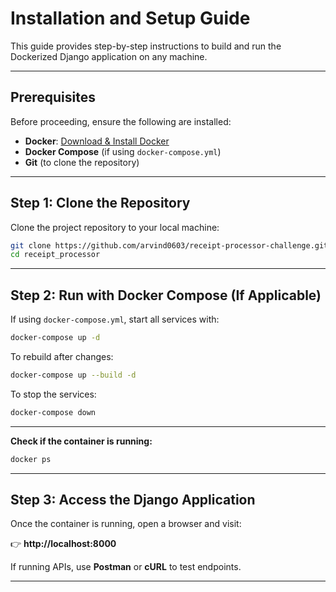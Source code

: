 # Installation and Setup Guide

This guide provides step-by-step instructions to build and run the Dockerized Django application on any machine.

---

## **Prerequisites**
Before proceeding, ensure the following are installed:

- **Docker**: [Download & Install Docker](https://www.docker.com/get-started)
- **Docker Compose** (if using `docker-compose.yml`)
- **Git** (to clone the repository)

---

## **Step 1: Clone the Repository**
Clone the project repository to your local machine:

```sh
git clone https://github.com/arvind0603/receipt-processor-challenge.git
cd receipt_processor
```

---

## **Step 2: Run with Docker Compose (If Applicable)**
If using `docker-compose.yml`, start all services with:

```sh
docker-compose up -d
```

To rebuild after changes:
```sh
docker-compose up --build -d
```

To stop the services:
```sh
docker-compose down
```

---


**Check if the container is running:**
```sh
docker ps
```

---

## **Step 3: Access the Django Application**
Once the container is running, open a browser and visit:

👉 **http://localhost:8000**

If running APIs, use **Postman** or **cURL** to test endpoints.

---

